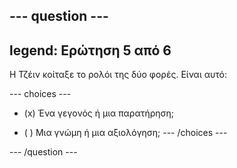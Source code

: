 --- question ---
---
legend: Ερώτηση 5 από 6
---

Η Τζέιν κοίταξε το ρολόι της δύο φορές. Είναι αυτό:

--- choices ---
- (x) Ένα γεγονός ή μια παρατήρηση;

- ( ) Μια γνώμη ή μια αξιολόγηση; --- /choices ---

--- /question ---
